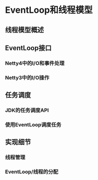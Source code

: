 # EventLoop和线程模型

## 线程模型概述


## EventLoop接口


### Netty4中的I/O和事件处理


### Netty3中的I/O操作


## 任务调度

### JDK的任务调度API


### 使用EventLoop调度任务


## 实现细节

### 线程管理


### EventLoop/线程的分配